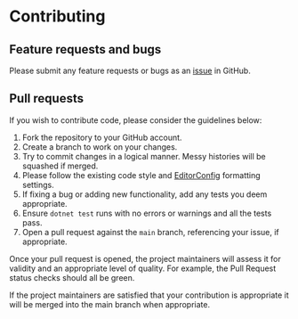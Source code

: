 # Contributing

## Feature requests and bugs

Please submit any feature requests or bugs as an [issue](https://github.com/martincostello/dotnet-playwright-tests/issues) in GitHub.

## Pull requests

If you wish to contribute code, please consider the guidelines below:

  1. Fork the repository to your GitHub account.
  1. Create a branch to work on your changes.
  1. Try to commit changes in a logical manner. Messy histories will be squashed if merged.
  1. Please follow the existing code style and [EditorConfig](http://editorconfig.org/) formatting settings.
  1. If fixing a bug or adding new functionality, add any tests you deem appropriate.
  1. Ensure `dotnet test` runs with no errors or warnings and all the tests pass.
  1. Open a pull request against the `main` branch, referencing your issue, if appropriate.

Once your pull request is opened, the project maintainers will assess it for validity and an appropriate level of quality. For example, the Pull Request status checks should all be green.

If the project maintainers are satisfied that your contribution is appropriate it will be merged into the main branch when appropriate.
